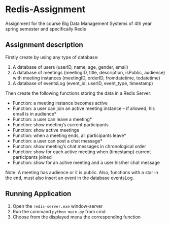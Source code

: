 # Redis-Assignment
Assignment for the course Big Data Management Systems of 4th year spring semester and specifically Redis

## Assignment description

Firstly create by using any type of database:

1. A database of users (userID, name, age, gender, email)
2. A database of meetings (meetingID, title, description, isPublic, audience) with meeting instances (meetingID, orderID, fromdatetime, todatetime) 
3. A database of eventsLog (event_id, userID, event_type, timestamp)

Then create the following functions storing the data in a Redis Server:
* Function: a meeting instance becomes active
* Function: a user can join an active meeting instance – if allowed, his email is in audience*
* Function: a user can leave a meeting*
* Function: show meeting’s current participants
* Function: show active meetings
* Function: when a meeting ends, all participants leave*
* Function: a user can post a chat message*
* Function: show meeting’s chat messages in chronological order
* Function: show for each active meeting when (timestamp) current participants joined
* Function: show for an active meeting and a user his/her chat message

Note: A meeting has audience or it is public. Also, functions with a star in the end, must also insert an event in the database eventsLog.

## Running Application
1. Open the `redis-server.exe` window-server
2. Run the command `python main.py` from cmd
3. Choose from the displayed menu the corresponding function

